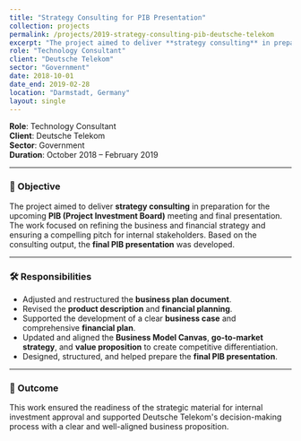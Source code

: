 ```yaml
---
title: "Strategy Consulting for PIB Presentation"
collection: projects
permalink: /projects/2019-strategy-consulting-pib-deutsche-telekom
excerpt: "The project aimed to deliver **strategy consulting** in preparation for the upcoming **PIB (Project Investment Board)** meeting and final presentation."
role: "Technology Consultant"
client: "Deutsche Telekom"
sector: "Government"
date: 2018-10-01
date_end: 2019-02-28
location: "Darmstadt, Germany"
layout: single
---
```


**Role**: Technology Consultant  
**Client**: Deutsche Telekom  
**Sector**: Government  
**Duration**: October 2018 – February 2019  

---

### 🎯 Objective

The project aimed to deliver **strategy consulting** in preparation for the upcoming **PIB (Project Investment Board)** meeting and final presentation. The work focused on refining the business and financial strategy and ensuring a compelling pitch for internal stakeholders. Based on the consulting output, the **final PIB presentation** was developed.

---

### 🛠 Responsibilities

- Adjusted and restructured the **business plan document**.
- Revised the **product description** and **financial planning**.
- Supported the development of a clear **business case** and comprehensive **financial plan**.
- Updated and aligned the **Business Model Canvas**, **go-to-market strategy**, and **value proposition** to create competitive differentiation.
- Designed, structured, and helped prepare the **final PIB presentation**.

---

### 💼 Outcome

This work ensured the readiness of the strategic material for internal investment approval and supported Deutsche Telekom's decision-making process with a clear and well-aligned business proposition.


